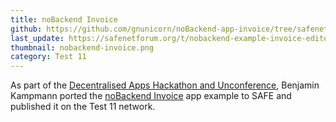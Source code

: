 ```yaml
---
title: noBackend Invoice
github: https://github.com/gnunicorn/noBackend-app-invoice/tree/safenet/nobackend-examples/safenet
last_update: https://safenetforum.org/t/nobackend-example-invoice-editor-on-safe/11841
thumbnail: nobackend-invoice.png
category: Test 11
---
```


As part of the [Decentralised Apps Hackathon and Unconference](http://www.dapphack.org/), Benjamin Kampmann ported the [noBackend Invoice](http://invoice.nobackend.org/) app example to SAFE and published it on the Test 11 network.

<!-- #### Live version

You can access **noBackend Invoice** at [safe://invoice-app.nobackend-example](safe://invoice-app.nobackend-example/nobackend-examples/safenet/index.html) using [SAFE Browser v0.4.3](https://github.com/joshuef/beaker/releases/tag/v0.4.3). -->
